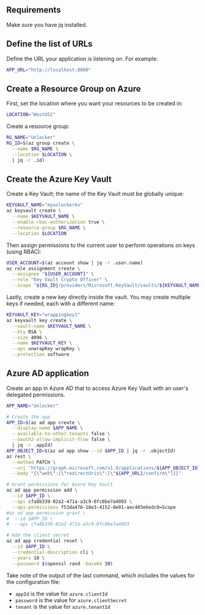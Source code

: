 ## Requirements

Make sure you have jq installed.

## Define the list of URLs

Define the URL your application is listening on. For example:

```sh
APP_URL="http://localhost:8080"
```

## Create a Resource Group on Azure

First, set the location where you want your resources to be created in:

```sh
LOCATION="WestUS2"
```

Create a resource group:

```sh
RG_NAME="Unlocker"
RG_ID=$(az group create \
  --name $RG_NAME \
  --location $LOCATION \
  | jq -r .id)
```

## Create the Azure Key Vault

Create a Key Vault; the name of the Key Vault must be globally unique:

```sh
KEYVAULT_NAME="myunlockerkv"
az keyvault create \
  --name $KEYVAULT_NAME \
  --enable-rbac-authorization true \
  --resource-group $RG_NAME \
  --location $LOCATION
```

Then assign permissions to the current user to perform operations on keys (using RBAC):

```sh
USER_ACCOUNT=$(az account show | jq -r .user.name)
az role assignment create \
  --assignee "${USER_ACCOUNT}" \
  --role "Key Vault Crypto Officer" \
  --scope "${RG_ID}/providers/Microsoft.KeyVault/vaults/${KEYVAULT_NAME}"
```

Lastly, create a new key directly inside the vault. You may create multiple keys if needed, each with a different name:

```sh
KEYVAULT_KEY="wrappingkey1"
az keyvault key create \
  --vault-name $KEYVAULT_NAME \
  --kty RSA \
  --size 4096 \
  --name $KEYVAULT_KEY \
  --ops unwrapKey wrapKey \
  --protection software
```

## Azure AD application

Create an app in Azure AD that  to access Azure Key Vault with an user's delegated permissions.

```sh
APP_NAME="Unlocker"

# Create the app
APP_ID=$(az ad app create \
  --display-name $APP_NAME \
  --available-to-other-tenants false \
  --oauth2-allow-implicit-flow false \
  | jq -r .appId)
APP_OBJECT_ID=$(az ad app show --id $APP_ID | jq -r .objectId)
az rest \
  --method PATCH \
  --uri "https://graph.microsoft.com/v1.0/applications/${APP_OBJECT_ID}" \
  --body "{\"web\":{\"redirectUris\":[\"${APP_URL}/confirm\"]}}"

# Grant permissions for Azure Key Vault
az ad app permission add \
  --id $APP_ID \
  --api cfa8b339-82a2-471a-a3c9-0fc0be7a4093 \
  --api-permissions f53da476-18e3-4152-8e01-aec403e6edc0=Scope
#az ad app permission grant \
#  --id $APP_ID \
#  --api cfa8b339-82a2-471a-a3c9-0fc0be7a4093

# Add the client secret
az ad app credential reset \
  --id $APP_ID \
  --credential-description cli \
  --years 10 \
  --password $(openssl rand -base64 30)
```

Take note of the output of the last command, which includes the values for the configuration file:

- `appId` is the value for `azure.clientId`
- `password` is the value for `azure.clientSecret`
- `tenant` is the value for `azure.tenantId`
